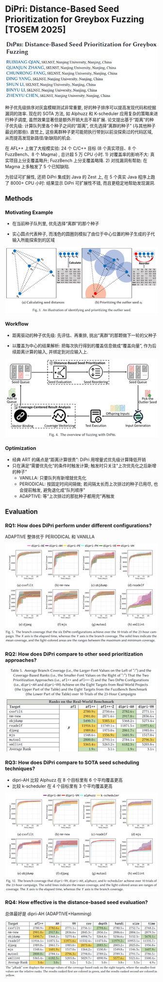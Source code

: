 # DiPri: Distance-Based Seed Prioritization for Greybox Fuzzing [TOSEM 2025]

![image-20250918113626128](assets/image-20250918113626128.png)

种子优先级排序对灰盒模糊测试非常重要, 好的种子排序可以提高发现代码和挖掘漏洞的效率. 现在的 SOTA 方法, 如 Alphuzz 和 K-scheduler 应用复杂的策略来进行种子调度, 虽然效果显著但是额外开销大且不易扩展. 论文提出基于“距离”的种子优先级: 计算队列里各个种子之间的“距离”, 优先选择“离群的种子” (与其他种子最远的那些). 直觉上, 这些离群种子更可能把执行带到以前没探索过的代码区域, 从而提高发现新路径/新缺陷的机会. 

在 AFL++ 上做了大规模实验: 24 个 C/C++ 目标 (8 个真实项目、8 个 FuzzBench、8 个 Magma) , 总计超 5 万 CPU 小时. 1) 对覆盖率的影响不大: 真实项目上分支覆盖略升; FuzzBench 上分支覆盖略降. 2) 对找漏洞有帮助: 在 Magma 上多触发了 5 个已知缺陷. 

为验证可扩展性, 还把 DiPri 集成到 Java 的 Zest 上, 在 5 个真实 Java 程序上跑了 8000+ CPU 小时: 结果显示 DiPri 可扩展性不错, 而且更稳定地帮助发现漏洞. 



## Methods

### Motivating Example

+ 在当前种子队列里, 优先选择“离群”的那个种子

+ 实心圆点代表种子, 而浅色的圆圈则模拟了由位于中心位置的种子生成的子代输入所能探索到的区域

<img src="assets/image-20250926204247585.png" alt="image-20250926204247585" style="zoom:67%;" />



### Workflow

+ 距离驱动的种子优先级: 先评估、再重排, 挑出“离群”的那颗做下一轮的父种子

+ 以覆盖为中心的结果解析: 把每次执行得到的覆盖信息做成“覆盖向量”, 作为后续距离计算的输入, 并绑定到对应输入上. 

<img src="assets/image-20250926204322801.png" alt="image-20250926204322801" style="zoom: 67%;" />

### Optimization

+ 经典 ART 的痛点是“距离计算很贵”: DiPri 用增量式优先级计算降低开销
+ 只在满足“需要优先化”的条件时触发计算; 触发时只关注“上次优先化之后新增的种子”
  + VANILLA: 只要队列有新增就优先化
  + PERIODICAL: 按固定时间间隔做; 若间隔太长而上次排过的种子已用尽, 也会提前触发, 避免退化成“队列顺序”
  + ADAPTIVE: 等“上次排过的那批种子都用完”再触发





## Evaluation

### RQ1: How does DiPri perform under different configurations?

ADAPTIVE 整体优于 PERIODICAL 和 VANILLA

<img src="assets/image-20250926204452964.png" alt="image-20250926204452964" style="zoom: 67%;" />

### RQ2: How does DiPri compare to other seed prioritization approaches?

<img src="assets/image-20250926204625575.png" alt="image-20250926204625575" style="zoom: 50%;" />



### RQ3: How does DiPri compare to SOTA seed scheduling techniques?

+ dipri-AH 比较 Alphuzz 在 8 个目标里有 6 个平均覆盖更高
+ 比较 k-scheduler 在 4 个目标里有 3 个平均覆盖更高

<img src="assets/image-20250926204704569.png" alt="image-20250926204704569" style="zoom:67%;" />



### RQ4: How effective is the distance-based seed evaluation?

总体最好是 dipri-AH (ADAPTIVE+Hamming) 

<img src="assets/image-20250926204741205.png" alt="image-20250926204741205" style="zoom: 50%;" />



